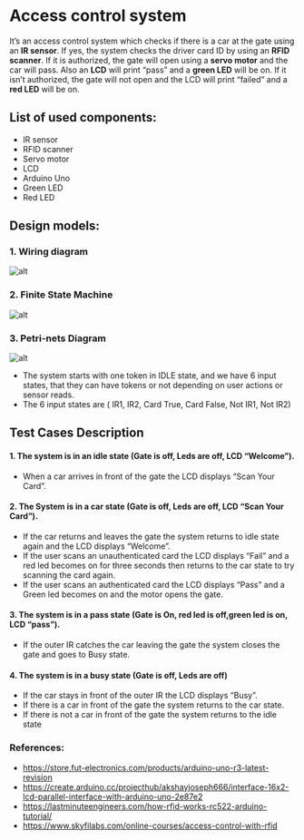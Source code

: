 # Access control system
It’s an access control system which checks if there is a car at the gate using an **IR sensor**.
If yes, the system checks the driver card ID by using an **RFID scanner**. If it is authorized, the gate will open using a **servo motor** and the car will pass. 
Also an **LCD** will print “pass” and a **green LED** will be on. If it isn’t authorized, the gate will not open and the LCD will print “failed” and a **red LED** will be on.
## List of used components:
- IR sensor
- RFID scanner
- Servo motor
- LCD
- Arduino Uno
- Green LED
- Red LED

## Design models:
### 1. Wiring diagram
![alt](https://drive.google.com/uc?export=view&id=1ZUspvoLGkFwFD4qJY52iFbVR7dfb4v77)
### 2. Finite State Machine
![alt](https://drive.google.com/uc?export=view&id=1Eoq0xWpUb7Km47memPRPvPphEnArBdXG)
### 3. Petri-nets Diagram
![alt](https://drive.google.com/uc?export=view&id=1ajvXFiCJozKD-_acNaOd0X9f_7CMcVJX)
- The system starts with one token in IDLE state, and we have 6 input states, that they can have tokens or not depending on user actions or sensor reads.
- The 6 input states are ( IR1, IR2, Card True, Card False, Not IR1, Not IR2)

## Test Cases Description
#### 1. The system is in an idle state (Gate is off, Leds are off, LCD “Welcome”). 
  - When a car arrives in front of the gate the LCD displays “Scan Your Card”. 
#### 2. The System is in a car state (Gate is off, Leds are off, LCD “Scan Your Card”). 
  - If the car returns and leaves the gate the system returns to idle state again and the LCD displays “Welcome”. 
  - If the user scans an unauthenticated card the LCD displays “Fail” and a red led becomes on for three seconds then returns to the car state to try scanning the card again. 
  - If the user scans an authenticated card the LCD displays “Pass” and a Green led becomes on and the motor opens the gate. 
#### 3. The system is in a pass state (Gate is On, red led is off,green led is on, LCD “pass”). 
  - If the outer IR catches the car leaving the gate the system closes the gate and goes to Busy state. 
#### 4. The system is in a busy state (Gate is off, Leds are off) 
  - If the car stays in front of the outer IR the LCD displays “Busy”. 
  - If there is a car in front of the gate the system returns to the car state. 
  - If there is not a car in front of the gate the system returns to the idle state
  
### References: 
- https://store.fut-electronics.com/products/arduino-uno-r3-latest-revision 
- https://create.arduino.cc/projecthub/akshayjoseph666/interface-16x2-lcd-parallel-interface-with-arduino-uno-2e87e2 
- https://lastminuteengineers.com/how-rfid-works-rc522-arduino-tutorial/ 
- https://www.skyfilabs.com/online-courses/access-control-with-rfid
